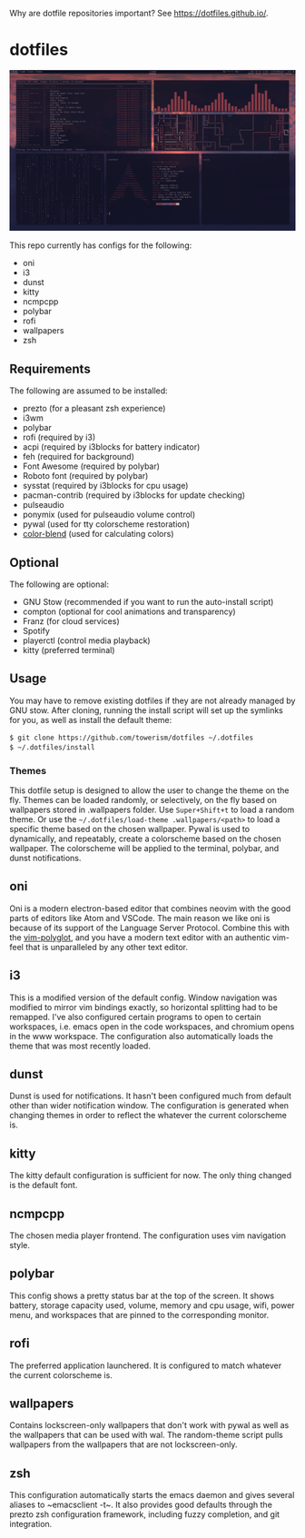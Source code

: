 Why are dotfile repositories important? See https://dotfiles.github.io/.

# dotfiles

![alt text](screenshots/elias-forest-theme.png "screenshot")

This repo currently has configs for the following:

- oni
- i3
- dunst
- kitty
- ncmpcpp
- polybar
- rofi
- wallpapers
- zsh

## Requirements

The following are assumed to be installed:

- prezto (for a pleasant zsh experience)
- i3wm
- polybar
- rofi (required by i3)
- acpi (required by i3blocks for battery indicator)
- feh (required for background)
- Font Awesome (required by polybar)
- Roboto font (required by polybar)
- sysstat (required by i3blocks for cpu usage)
- pacman-contrib (required by i3blocks for update checking)
- pulseaudio
- ponymix (used for pulseaudio volume control)
- pywal (used for tty colorscheme restoration)
- [color-blend](https://www.github.com/towerism/color-blend) (used for calculating colors)

## Optional

The following are optional:

- GNU Stow (recommended if you want to run the auto-install script)
- compton (optional for cool animations and transparency)
- Franz (for cloud services)
- Spotify
- playerctl (control media playback)
- kitty (preferred terminal)

## Usage

You may have to remove existing dotfiles if they are not already managed by GNU
stow. After cloning, running the install script will set up the symlinks for
you, as well as install the default theme:

``` bash
$ git clone https://github.com/towerism/dotfiles ~/.dotfiles
$ ~/.dotfiles/install
```

### Themes

This dotfile setup is designed to allow the user to change the theme on the fly.
Themes can be loaded randomly, or selectively, on the fly based on wallpapers
stored in .wallpapers folder. Use `Super+Shift+t` to load a random theme. Or use
the `~/.dotfiles/load-theme .wallpapers/<path>` to load a specific theme based
on the chosen wallpaper. Pywal is used to dynamically, and repeatably, create a
colorscheme based on the chosen wallpaper. The colorscheme will be applied to the
terminal, polybar, and dunst notifications.

## oni

Oni is a modern electron-based editor that combines neovim with the good parts of
editors like Atom and VSCode. The main reason we like oni is because of its support
of the Language Server Protocol. Combine this with the 
[vim-polyglot](https://www.github.com/sheerun/vim-polyglot), and you have a modern
text editor with an authentic vim-feel that is unparalleled by any other text editor.

## i3

This is a modified version of the default config. Window navigation was modified
to mirror vim bindings exactly, so horizontal splitting had to be remapped. I've
also configured certain programs to open to certain workspaces, i.e. emacs open
in the code workspaces, and chromium opens in the www workspace. The
configuration also automatically loads the theme that was most recently loaded.

## dunst

Dunst is used for notifications. It hasn't been configured much from default
other than wider notification window. The configuration is generated when
changing themes in order to reflect the whatever the current colorscheme is.

## kitty

The kitty default configuration is sufficient for now. The only thing changed is
the default font.

## ncmpcpp

The chosen media player frontend. The configuration uses vim navigation style.

## polybar

This config shows a pretty status bar at the top of the screen. It shows
battery, storage capacity used, volume, memory and cpu usage, wifi, power menu,
and workspaces that are pinned to the corresponding monitor.

## rofi

The preferred application launchered. It is configured to match whatever the
current colorscheme is.

## wallpapers

Contains lockscreen-only wallpapers that don't work with pywal as well as the
wallpapers that can be used with wal. The random-theme script pulls wallpapers
from the wallpapers that are not lockscreen-only.

## zsh

This configuration automatically starts the emacs daemon and gives several
aliases to ~emacsclient -t~. It also provides good defaults through the prezto
zsh configuration framework, including fuzzy completion, and git integration.

